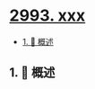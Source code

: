 # [2993. xxx](https://github.com/Tdahuyou/TNotes.leetcode/tree/main/notes/2993.%20xxx)

<!-- region:toc -->

- [1. 📝 概述](#1--概述)

<!-- endregion:toc -->

## 1. 📝 概述
